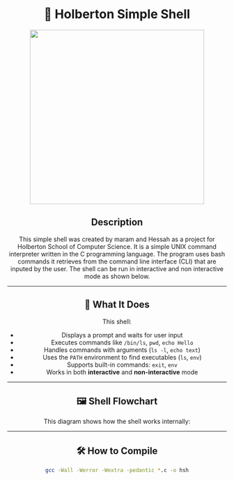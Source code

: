 <div align="center">

# 🐚 Holberton Simple Shell


  <img src="https://media3.giphy.com/media/v1.Y2lkPTc5MGI3NjExcG5zNDhlc2RpYmpsZ3hoeWU2bXBtdTE2MHFtN2JlZXQ1cTVsYWxvZyZlcD12MV9pbnRlcm5hbF9naWZfYnlfaWQmY3Q9Zw/QDjpIL6oNCVZ4qzGs7/giphy.gif" width="400">


## Description

This simple shell was created by maram and Hessah as a project for Holberton School of Computer Science. It is a simple UNIX command interpreter written in the C programming language. The program uses bash commands it retrieves from the command line interface (CLI) that are inputed by the user. The shell can be run in interactive and non interactive mode as shown below.


---


## 🧠 What It Does

This shell:
- Displays a prompt and waits for user input
- Executes commands like `/bin/ls`, `pwd`, `echo Hello`
- Handles commands with arguments (`ls -l`, `echo text`)
- Uses the `PATH` environment to find executables (`ls`, `env`)
- Supports built-in commands: `exit`, `env`
- Works in both **interactive** and **non-interactive** mode

---

## 🖼️ Shell Flowchart

This diagram shows how the shell works internally:

---

## 🛠️ How to Compile

```bash
gcc -Wall -Werror -Wextra -pedantic *.c -o hsh


